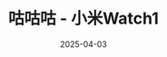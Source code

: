 ---
hide: false
title: 咕咕咕 - 小米Watch1
date: 2025-04-03
updated: 2025-04-03
categories: 搞机日志
tags:
  - 搞机日志
  - 咕咕咕
---
